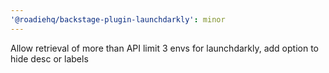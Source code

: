```yaml
---
'@roadiehq/backstage-plugin-launchdarkly': minor
---
```


Allow retrieval of more than API limit 3 envs for launchdarkly, add option to hide desc or labels
